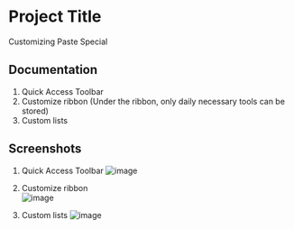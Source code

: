 # Project Title

Customizing Paste Special

## Documentation
1. Quick Access Toolbar
2. Customize ribbon
   (Under the ribbon, only daily necessary tools can be stored)
3. Custom lists 

## Screenshots
1. Quick Access Toolbar
![image](https://github.com/Peacock333/Excel/assets/142161753/257aef95-c56b-404d-8ed5-8e2010de5c3d)

2. Customize ribbon   
![image](https://github.com/Peacock333/Excel/assets/142161753/39f1a698-e456-48e4-869d-cbe75c61721a)

3. Custom lists
![image](https://github.com/Peacock333/Excel/assets/142161753/c1571dc6-176c-40fc-a4d1-5f6df515d98c)


